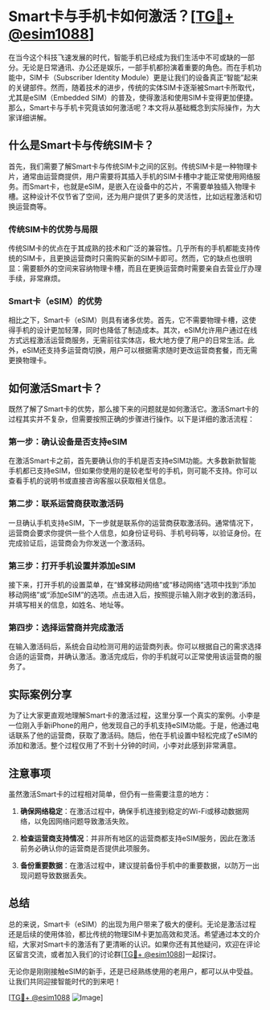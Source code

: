 # Smart卡与手机卡如何激活？[[TG💪+ @esim1088](https://t.me/s/esim1088)]

在当今这个科技飞速发展的时代，智能手机已经成为我们生活中不可或缺的一部分。无论是日常通讯、办公还是娱乐，一部手机都扮演着重要的角色。而在手机功能中，SIM卡（Subscriber Identity Module）更是让我们的设备真正“智能”起来的关键部件。然而，随着技术的进步，传统的实体SIM卡逐渐被Smart卡所取代，尤其是eSIM（Embedded SIM）的普及，使得激活和使用SIM卡变得更加便捷。那么，Smart卡与手机卡究竟该如何激活呢？本文将从基础概念到实际操作，为大家详细讲解。

## 什么是Smart卡与传统SIM卡？

首先，我们需要了解Smart卡与传统SIM卡之间的区别。传统SIM卡是一种物理卡片，通常由运营商提供，用户需要将其插入手机的SIM卡槽中才能正常使用网络服务。而Smart卡，也就是eSIM，是嵌入在设备中的芯片，不需要单独插入物理卡槽。这种设计不仅节省了空间，还为用户提供了更多的灵活性，比如远程激活和切换运营商等。

### 传统SIM卡的优势与局限

传统SIM卡的优点在于其成熟的技术和广泛的兼容性。几乎所有的手机都能支持传统的SIM卡，且更换运营商时只需购买新的SIM卡即可。然而，它的缺点也很明显：需要额外的空间来容纳物理卡槽，而且在更换运营商时需要亲自去营业厅办理手续，非常麻烦。

### Smart卡（eSIM）的优势

相比之下，Smart卡（eSIM）则具有诸多优势。首先，它不需要物理卡槽，这使得手机的设计更加轻薄，同时也降低了制造成本。其次，eSIM允许用户通过在线方式远程激活运营商服务，无需前往实体店，极大地方便了用户的日常生活。此外，eSIM还支持多运营商切换，用户可以根据需求随时更改运营商套餐，而无需更换物理卡。

## 如何激活Smart卡？

既然了解了Smart卡的优势，那么接下来的问题就是如何激活它。激活Smart卡的过程其实并不复杂，但需要按照正确的步骤进行操作。以下是详细的激活流程：

### 第一步：确认设备是否支持eSIM

在激活Smart卡之前，首先要确认你的手机是否支持eSIM功能。大多数新款智能手机都已支持eSIM，但如果你使用的是较老型号的手机，则可能不支持。你可以查看手机的说明书或直接咨询客服以获取相关信息。

### 第二步：联系运营商获取激活码

一旦确认手机支持eSIM，下一步就是联系你的运营商获取激活码。通常情况下，运营商会要求你提供一些个人信息，如身份证号码、手机号码等，以验证身份。在完成验证后，运营商会为你发送一个激活码。

### 第三步：打开手机设置并添加eSIM

接下来，打开手机的设置菜单，在“蜂窝移动网络”或“移动网络”选项中找到“添加移动网络”或“添加eSIM”的选项。点击进入后，按照提示输入刚才收到的激活码，并填写相关的信息，如姓名、地址等。

### 第四步：选择运营商并完成激活

在输入激活码后，系统会自动检测可用的运营商列表。你可以根据自己的需求选择合适的运营商，并确认激活。激活完成后，你的手机就可以正常使用该运营商的服务了。

## 实际案例分享

为了让大家更直观地理解Smart卡的激活过程，这里分享一个真实的案例。小李是一位刚入手新iPhone的用户，他发现自己的手机支持eSIM功能。于是，他通过电话联系了他的运营商，获取了激活码。随后，他在手机设置中轻松完成了eSIM的添加和激活。整个过程仅用了不到十分钟的时间，小李对此感到非常满意。

## 注意事项

虽然激活Smart卡的过程相对简单，但仍有一些需要注意的地方：

1. **确保网络稳定**：在激活过程中，确保手机连接到稳定的Wi-Fi或移动数据网络，以免因网络问题导致激活失败。
   
2. **检查运营商支持情况**：并非所有地区的运营商都支持eSIM服务，因此在激活前务必确认你的运营商是否提供此项服务。

3. **备份重要数据**：在激活过程中，建议提前备份手机中的重要数据，以防万一出现问题导致数据丢失。

## 总结

总的来说，Smart卡（eSIM）的出现为用户带来了极大的便利。无论是激活过程还是后续的使用体验，都比传统的物理SIM卡更加高效和灵活。希望通过本文的介绍，大家对Smart卡的激活有了更清晰的认识。如果你还有其他疑问，欢迎在评论区留言交流，或者加入我们的讨论群[[TG💪+ @esim1088](https://t.me/s/esim1088)]一起探讨。

无论你是刚刚接触eSIM的新手，还是已经熟练使用的老用户，都可以从中受益。让我们共同迎接智能时代的到来吧！

[[TG💪+ @esim1088](https://t.me/s/esim1088) ![Image](https://i.postimg.cc/4NQfJmqS/Snipaste-2025-05-13-00-14-12.png)]